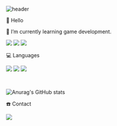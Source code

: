 ![header](https://capsule-render.vercel.app/api?type=waving&color=gradient&height=200&section=header&text=DongHa%20Kim&fontSize=70)

👋 Hello

🌱 I’m currently learning game development.


<a><img src="https://img.shields.io/badge/Visual Studio-5C2D91?style=plastic&logo=Visual Studio&logoColor=FFFFFF"/></a>
<img src="https://img.shields.io/badge/Unity-FFFFFF?style=plastic&logo=Unity&logoColor=000000"/>
<img src="https://img.shields.io/badge/UE4-313131?style=plastic&logo=Unreal Engine&logoColor=FFFFFF"/>


💻 Languages

<a><img src="https://img.shields.io/badge/C-A8B9CC?style=plastic&logo=C&logoColor=FFFFFF"/></a>
<img src="https://img.shields.io/badge/C++-00599C?style=plastic&logo=Cplusplus&logoColor=FFFFFF"/>
<img src="https://img.shields.io/badge/C sharp-239120?style=plastic&logo=Csharp&logoColor=FFFFFF"/>

<br/>

![Anurag's GitHub stats](https://github-readme-stats.vercel.app/api?username=djfdmator&show_icons=true&theme=chartreuse-dark)

☎️ Contact 

<img src="https://img.shields.io/badge/Gmail-EA4335?style=plastic&logo=Gmail&logoColor=FFFFFF"/>


<!---
djfdmator/djfdmator is a ✨ special ✨ repository because its `README.md` (this file) appears on your GitHub profile.
You can click the Preview link to take a look at your changes.
--->
